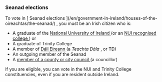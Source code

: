 ###  Seanad elections

To vote in [ Seanad elections ](/en/government-in-ireland/houses-of-the-
oireachtas/the-seanad/) , you must be an Irish citizen who is:

  * A graduate of the [ National University of Ireland ](http://www.nui.ie/elections/seanad.asp) (or an [ NUI recognised college ](http://www.nui.ie/elections/docs/institutions.pdf) ) or 
  * A graduate of Trinity College 
  * A member of [ Dáil Eireann ](https://www.citizensinformation.ie/en/government_in_ireland/national_government/houses_of_the_oireachtas/dail_eireann.html) (a _Teachta Dála_ , or TD) 
  * An outgoing member of the Seanad 
  * A [ member of a county or city council ](/en/government-in-ireland/how-government-works/local-and-regional-government/functions-of-local-authorities/) (a councillor) 

If you are eligible, you can vote in the NUI and Trinity College
constituencies, even if you are resident outside Ireland.
